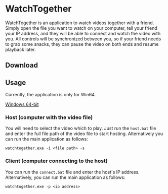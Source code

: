 # WatchTogether

WatchTogether is an application to watch videos together with a friend. Simply open the file you want to watch on your computer, tell your friend your IP address, and they will be able to connect and watch the video with you. All controls will be synchronized between you, so if your friend needs to grab some snacks, they can pause the video on both ends and resume playback later. 

## Download

## Usage

Currently, the application is only for Win64. 

[Windows 64-bit](https://github.com/EverCursed/watch-together/releases/tag/0.0.1)

### Host (computer with the video file)

You will need to select the video which to play. Just run the `host.bat` file and enter the full file path of the video file to start hosting. Alternatively you can run the main application as follows:

```
watchtogether.exe -i <file path> -s
```

### Client (computer connecting to the host)

You can run the `connect.bat` file and enter the host's IP address. Alternatively, you can run the main application as follows:

```
watchtogether.exe -p <ip address>
```
